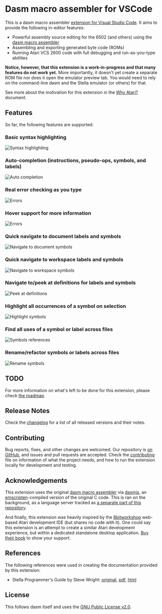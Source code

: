 # Dasm macro assembler for VSCode

This is a dasm macro assembler [extension for Visual Studio Code](https://marketplace.visualstudio.com/items?itemName=zehfernando.vscode-dasm). It aims to provide the following in-editor features:

* Powerful assembly source editing for the 6502 (and others) using the [dasm macro assembler](http://dasm-dillon.sourceforge.net/)
* Assembling and exporting generated byte code (ROMs)
* Running Atari VCS 2600 code with full debugging and run-as-you-type abilities

**Notice, however, that this extension is a work-in-progress and that many features do not work yet.** More importantly, it doesn't yet create a separate ROM file nor does it open the emulator preview tab. You would need to rely on the command-line dasm and the Stella emulator (or others) for that.

See more about the motivation for this extension in the [Why Atari?](/client/WHY.md) document.

## Features

So far, the following features are supported:

### Basic syntax highlighting

![Syntax highlighting](/client/images/syntax-highlight.png)

### Auto-completion (instructions, pseudo-ops, symbols, and labels)

![Auto completion](/client/images/autocompletion.png)

### Real error checking as you type

![Errors](/client/images/errors-symbols.png)

### Hover support for more information

![Errors](/client/images/hover.png)

### Quick navigate to document labels and symbols

![Navigate to document symbols](/client/images/symbols-navigate.png)

### Quick navigate to workspace labels and symbols

![Navigate to workspace symbols](/client/images/symbols-navigate-workspace.png)

### Navigate to/peek at definitions for labels and symbols

![Peek at definitions](/client/images/peek.png)

### Highlight all occurrences of a symbol on selection

![Highlight symbols](/client/images/symbols-highlight-all.png)

### Find all uses of a symbol or label across files

![Symbols references](/client/images/symbols-references.png)

### Rename/refactor symbols or labels across files

![Rename symbols](/client/images/symbols-rename.png)

## TODO

For more information on what's left to be done for this extension, please check [the roadmap](/client/ROADMAP.md).

## Release Notes

Check the [changelog](/client/CHANGELOG.md) for a list of all released versions and their notes.

## Contributing

Bug reports, fixes, and other changes are welcomed. Our repository is [on GitHub](https://github.com/zeh/vscode-dasm), and issues and pull requests are accepted. Check the [contributing](/client/CONTRIBUTING.md) file on information of what the project needs, and how to run the extension locally for development and testing.

## Acknowledgements

This extension uses the original [dasm macro assembler](http://dasm-dillon.sourceforge.net/) via [dasmjs](https://github.com/zeh/dasmjs), an [emscripten](https://github.com/kripken/emscripten)-compiled version of the original C code. This is ran on the background, as a language server tracked as [a separate part of this repository](/server/README.md).

And finally, this extension was heavily inspired by the [8bitworkshop](http://8bitworkshop.com/?platform=vcs&file=examples%2Fhello) web-based Atari development IDE (but shares no code with it). One could say this extension is an attempt to create a similar Atari development experience, but within a dedicated standalone desktop application. [Buy their book](https://www.amazon.com/gp/product/1541021304/ref=as_li_qf_sp_asin_il_tl?ie=UTF8&tag=pzp-20&camp=1789&creative=9325&linkCode=as2&creativeASIN=B01N4DSRIZ&linkId=04d39e274c06e6c93b93d20a9a977111) to show your support.

## References

The following references were used in creating the documentation provided by this extension:

* Stella Programmer's Guide by Steve Wright: [original](http://www.alienbill.com/2600/101/docs/stella.html), [pdf](http://atarihq.com/danb/files/stella.pdf), [html](http://www.alienbill.com/2600/101/docs/stella.html)

## License

This follows dasm itself and uses the [GNU Public License v2.0](https://www.gnu.org/licenses/old-licenses/gpl-2.0.en.html).
